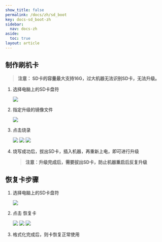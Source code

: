 ```yaml
---
show_title: false
permalink: /docs/zh/sd_boot
key: docs-sd_boot-zh
sidebar:
  nav: docs-zh
aside:
  toc: true
layout: article
---
```

## 制作刷机卡
> **注意： SD卡的容量最大支持16G，过大机器无法识别SD卡，无法升级。**

1. 选择电脑上的SD卡盘符  

   ![](images/screenshot_1522837510660.png)

2. 指定升级的镜像文件  

    ![](images/screenshot_1522837707899.png)

3. 点击烧录
 
    ![](images/screenshot_1522837964362.png)
    ![](images/screenshot_1522837986861.png)
    ![](images/screenshot_1522837922983.png)

4. 烧写成功后，拔出SD卡，插入机器，再重新上电，即可进行升级  
   > **注意：升级完成后，需要拔出SD卡，防止机器重启后反复升级**



## 恢复卡步骤
1. 选择电脑上的SD卡盘符  

    ![](images/screenshot_1522837510660.png)

2. 点击 恢复卡  

    ![](images/screenshot_1522838300463.png)
    ![](images/screenshot_1522838238296.png)
    ![](images/screenshot_1522838379501.png)

3. 格式化完成后，则卡恢复正常使用


